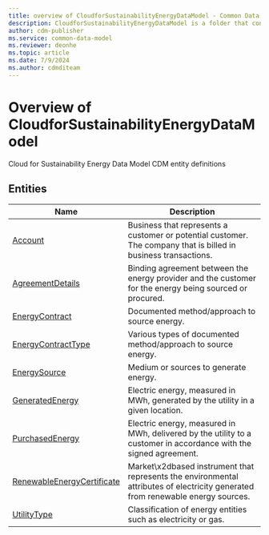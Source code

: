 ```yaml
---
title: overview of CloudforSustainabilityEnergyDataModel - Common Data Model | Microsoft Docs
description: CloudforSustainabilityEnergyDataModel is a folder that contains standard entities related to the Common Data Model.
author: cdm-publisher
ms.service: common-data-model
ms.reviewer: deonhe
ms.topic: article
ms.date: 7/9/2024
ms.author: cdmditeam
---
```


# Overview of CloudforSustainabilityEnergyDataModel

Cloud for Sustainability Energy Data Model CDM entity definitions  

## Entities

|Name|Description|
|---|---|
|[Account](Account.md)|Business that represents a customer or potential customer\. The company that is billed in business transactions\.|
|[AgreementDetails](AgreementDetails.md)|Binding agreement between the energy provider and the customer for the energy being sourced or procured\.|
|[EnergyContract](EnergyContract.md)|Documented method/approach to source energy\.|
|[EnergyContractType](EnergyContractType.md)|Various types of documented method/approach to source energy\.|
|[EnergySource](EnergySource.md)|Medium or sources to generate energy\.|
|[GeneratedEnergy](GeneratedEnergy.md)|Electric energy, measured in MWh, generated by the utility in a given location\.|
|[PurchasedEnergy](PurchasedEnergy.md)|Electric energy, measured in MWh, delivered by the utility to a customer in accordance with the signed agreement\.|
|[RenewableEnergyCertificate](RenewableEnergyCertificate.md)|Market\x2dbased instrument that represents the environmental attributes of electricity generated from renewable energy sources\.|
|[UtilityType](UtilityType.md)|Classification of energy entities such as electricity or gas\.|
